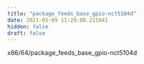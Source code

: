 ```yaml
---
title: "package_feeds_base_gpio-nct5104d"
date: 2021-05-09 11:29:00.215941
hidden: false
draft: false
---
```


x86/64/package_feeds_base_gpio-nct5104d


